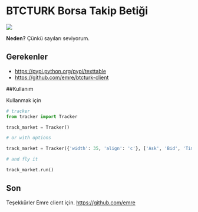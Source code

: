 # BTCTURK Borsa Takip Betiği

![](https://en.bitcoin.it/w/images/en/5/50/Bitcoin.png)

**Neden?** Çünkü sayıları seviyorum.

## Gerekenler

* https://pypi.python.org/pypi/texttable
* https://github.com/emre/btcturk-client


##Kullanım

Kullanmak için
```python
# tracker
from tracker import Tracker

track_market = Tracker()

# or with options

track_market = Tracker({'width': 35, 'align': 'c'}, ['Ask', 'Bid', 'Timestamp'])

# and fly it

track_market.run()

```


## Son

Teşekkürler Emre client için. https://github.com/emre